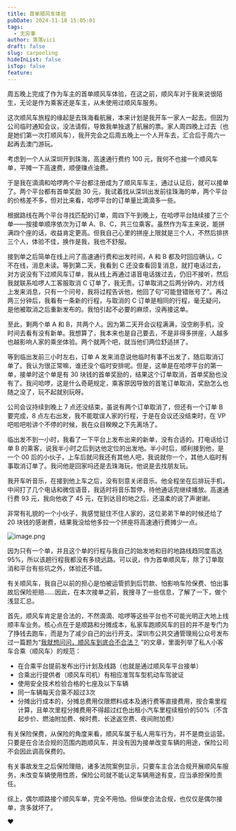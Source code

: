 ```yaml
---
title: 首单顺风车体验
pubDate: 2024-11-18 15:05:01
tags:
  - 无穷事
author: 落落vici
draft: false
slug: carpooling
hideInList: false
isTop: false
feature:
---
```

周五晚上完成了作为车主的首单顺风车体验，在这之前，顺风车对于我来说很陌生，无论是作为乘客还是车主，从未使用过顺风车服务。

这次顺风车旅程的缘起是去珠海看航展，本来计划是我开车一家人一起去。但因为公司临时通知会议，没法请假，导致我单独退了航展的票。家人周四晚上过去（也是她们第一次打顺风车），我开完会之后周五晚上一个人开车去，汇合后于周六一起再去澳门游玩。

考虑到一个人从深圳开到珠海，高速通行费约 100 元，我何不也接一个顺风车单，平摊一下高速费，顺便赚点油费。

于是我在滴滴和哈啰两个平台都注册成为了顺风车车主，通过认证后，就可以接单了。两个平台都有首单奖励 30 元，我试着找从深圳出发前往珠海的单，两个平台的价格差不多，但对比来看，哈啰平台的订单量比滴滴多一些。

根据路线在两个平台寻找匹配的订单，周四下午到晚上，在哈啰平台陆续接了三个单——按接单顺序依次为订单 A、B、C，共三位乘客。虽然作为车主来说，能拼满四个座的话，收益肯定更高。但我自己心里的拼座上限就是三个人，不然后排挤三个人，体验不佳，换作是我，我也不舒服。

接到单之后简单在线上问了高速通行费和出发时间，A 和 B 都及时回应确认，C 不在线，消息未读。等到第二天，我看到 C 还没查看回复消息，就打电话过去，对方说没有下过顺风车订单，我从线上再通过语音电话拨过去，仍旧不接听，然后我就联系哈啰人工客服取消 C 订单了，我无责。订单取消之后两分钟内，对方线上发来消息，只有一个问号，我将过程告诉他，他回了句“可能登错账号了”。再过两三分钟后，我看有一条新的行程，与取消的 C 订单是相同的行程，毫无疑问，是他被取消之后重新发布的。我怕引起不必要的麻烦，没再接这单。

至此，剩两个单 A 和 B，共两个人。因为第二天开会议程满满，没空刷手机，没时间去看有没有新单。我想算了，我本来也是自己要去，不是非得多拼座，人越多也越影响人家的乘坐体验。两个就两个吧，就当他们两位舒适拼了。

等到临出发前三小时左右，订单 A 发来消息说他临时有事不出发了，随后取消订单了。我认为很正常嘛，谁还没个临时安排呢。但是，这单是在哈啰平台的第一单，接单时这个单是有 30 块钱的首单奖励的，结果这个订单取消，首单奖励也没有了。我问哈啰，这是什么奇葩规定，乘客原因导致的首笔订单取消，奖励怎么也随之没了，玩不起就别玩呀。

公司会议持续到晚上 7 点还没结束，虽说有两个订单取消了，但还有一个订单 B 要完成，8 点左右出发，我不能耽误人家的行程，于是在会议还没结束时，在 VP 吧啦吧啦讲个不停的时候，我在众目睽睽之下先离场了。

临出发不到一小时，我看了一下平台上发布出来的新单，没有合适的。打电话给订单 B 的乘客，说我半小时之后到达他定位的出发地。半小时后，顺利接到他，是一个 00 后的小伙子，上车后就问我还有其他人吧，我说就你一个，其他人临时有事取消订单了。我问他是回家吗还是去珠海玩，他说是去找朋友玩。

我开车听音乐，在接到他上车之后，没有刻意关闭音乐。他全程坐在后排玩手机，中间打了几个电话和微信语音，我适时将音乐暂停，待他通话完继续播放。高速通行费 93 元，我向他收了 45 元，在到达目的地之后，还温柔的说了声谢谢。

非常有礼貌的一个小伙子，我感觉挺住不住人家的，这位弟弟下单的时候还给了 20 块钱的感谢费，结果我没给他多拉一个拼座将高速通行费摊少一点。

![image.png](https://img.hux.ink/image/2024/11/202411181703852.png)

因为只有一个单，并且这个单的行程与我自己的始发地和目的地路线趋同度高达 95%，所以该趟行程我都没有多绕远路。可以说，作为首单顺风车，除了订单取消和平台有些坑之外，体验还不错。

有关顺风车，我自己以前的担心是怕被运管抓到后罚款、怕影响车险保费、怕出事故后保险拒赔……因此，在本次接单之前，我搜寻了一些信息，了解了一下，做个浅显汇总。

首先，顺风车肯定是合法的，不然滴滴、哈啰等这些平台也不可能光明正大地上线顺丰车业务。核心点在于是顺路和分摊成本，私家车跑顺风车的目的并不是专门为了挣钱去跑车，而是为了减少自己的出行开支。深圳市公共交通管理局公众号发布过一篇题为“[我就想问问，顺风车到底合不合法？]( https://mp.weixin.qq.com/s/htMj3XjXKnkpCfBiQrxOfw ) ”的文章，里面列举了私人小客车合乘（顺风车）的规范：
- 在合乘平台提前发布出行计划及线路（也就是通过顺风车平台接单）
- 合乘出行提供者（顺风车司机）有相应准驾车型机动车驾驶证
- 使用安全技术检验合格的七座及以下车辆
- 同一车辆每天合乘不超过3次
- 分摊出行成本的，分摊总费用仅限燃料成本及通行费等直接费用，按合乘里程计算，且单次里程分摊费用不得超过红色出租小汽车里程续租价的50%（不含起步价、燃油附加费、候时费、长途返空费、夜间附加费）

有关保险保费，从保险的角度来看，顺风车属于私人用车行为，并不是商业运营。只要是在合法合规的范围内跑顺风车，并没有因为接单改变车辆的用途，保险公司不会因此调高保费的。

有关事故发生之后保险理赔，诸多法院案例显示，只要车主合法合规开展顺风车服务，未改变车辆使用性质，保险公司就不能认定车辆用途有变，应当承担保险责任。

综上，偶尔顺路接个顺风车单，完全不用怕。但纵使合法合规，也仅仅是偶尔接单，贪多就坏了。

❤